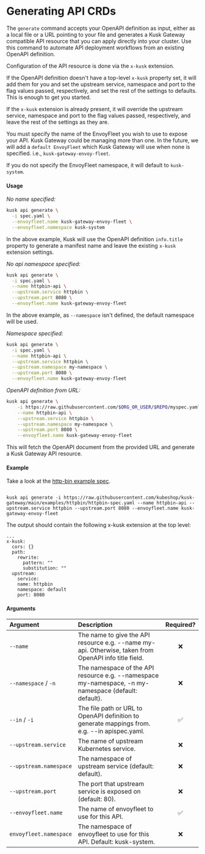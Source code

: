 # Generating API CRDs

The `generate` command accepts your OpenAPI definition as input, either as a local file or a URL pointing to your file
and generates a Kusk Gateway compatible API resource that you can apply directly into your cluster. Use this command to automate 
API deployment workflows from an existing OpenAPI definition. 

Configuration of the API resource is done via the `x-kusk` extension.

If the OpenAPI definition doesn't have a top-level `x-kusk` property set, it will add them for you and set
the upstream service, namespace and port to the flag values passed, respectively, and set the rest of the settings to defaults.
This is enough to get you started.

If the `x-kusk` extension is already present, it will override the upstream service, namespace and port to the flag values passed, respectively,
and leave the rest of the settings as they are.

You must specify the name of the EnvoyFleet you wish to use to expose your API. Kusk Gateway could be managing more than one.
In the future, we will add a `default EnvoyFleet` which Kusk Gateway will use when none is specified. i.e., `kusk-gateway-envoy-fleet`.

If you do not specify the EnvoyFleet namespace, it will default to `kusk-system`.

#### **Usage**

_No name specified:_

```sh
kusk api generate \
  -i spec.yaml \
  --envoyfleet.name kusk-gateway-envoy-fleet \
  --envoyfleet.namespace kusk-system
```

In the above example, Kusk will use the OpenAPI definition `info.title` property to generate a manifest name and 
leave the existing `x-kusk` extension settings.

_No api namespace specified:_

```sh
kusk api generate \
  -i spec.yaml \
  --name httpbin-api \
  --upstream.service httpbin \
  --upstream.port 8080 \
  --envoyfleet.name kusk-gateway-envoy-fleet
```

In the above example, as `--namespace` isn't defined, the default namespace will be used.

_Namespace specified:_

```sh
kusk api generate \
  -i spec.yaml \
  --name httpbin-api \
  --upstream.service httpbin \
  --upstream.namespace my-namespace \
  --upstream.port 8080 \
  --envoyfleet.name kusk-gateway-envoy-fleet
```

_OpenAPI definition from URL:_

```sh
kusk api generate \
    -i https://raw.githubusercontent.com/$ORG_OR_USER/$REPO/myspec.yaml \
    --name httpbin-api \
    --upstream.service httpbin \
    --upstream.namespace my-namespace \
    --upstream.port 8080 \
    --envoyfleet.name kusk-gateway-envoy-fleet
```

This will fetch the OpenAPI document from the provided URL and generate a Kusk Gateway API resource.

#### **Example**
Take a look at the [http-bin example spec](https://raw.githubusercontent.com/kubeshop/kusk-gateway/main/examples/httpbin/httpbin-spec.yaml).

```

kusk api generate -i https://raw.githubusercontent.com/kubeshop/kusk-gateway/main/examples/httpbin/httpbin-spec.yaml --name httpbin-api --upstream.service httpbin --upstream.port 8080 --envoyfleet.name kusk-gateway-envoy-fleet
```

The output should contain the following x-kusk extension at the top level:
```
...
x-kusk:
  cors: {}
  path:
    rewrite:
      pattern: ""
      substitution: ""
  upstream:
    service:
	name: httpbin
	namespace: default
	port: 8080
```

#### **Arguments**
| Argument                  | Description                                                                                         | Required? |
|:--------------------------|:----------------------------------------------------------------------------------------------------|:---------:|
| `--name`                  | The name to give the API resource e.g. --name my-api. Otherwise, taken from OpenAPI info title field. |     ❌     |
| `--namespace` / `-n`      | The namespace of the API resource e.g. --namespace my-namespace, -n my-namespace (default: default). |     ❌     |
| `--in` / `-i`             | The file path or URL to OpenAPI definition to generate mappings from. e.g. --in apispec.yaml.       |     ✅     |
| `--upstream.service`      | The name of upstream Kubernetes service.                                                                 |     ❌     |
| `--upstream.namespace`    | The namespace of upstream service (default: default).                                                    |     ❌     |
| `--upstream.port`         | The port that upstream service is exposed on (default: 80).                                              |     ❌     |
| `--envoyfleet.name`       | The name of envoyfleet to use for this API.                                                              |     ✅     |
| `envoyfleet.namespace`    | The namespace of envoyfleet to use for this API. Default: kusk-system.                                   |     ❌     |

